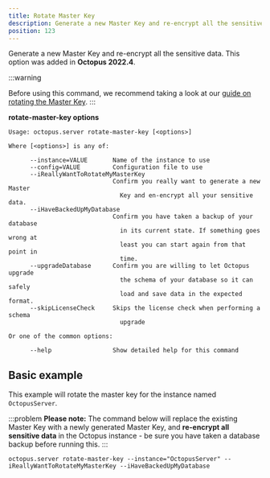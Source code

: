 ```yaml
---
title: Rotate Master Key
description: Generate a new Master Key and re-encrypt all the sensitive data.
position: 123
---
```


Generate a new Master Key and re-encrypt all the sensitive data. This option was added in **Octopus 2022.4**.

:::warning

Before using this command, we recommend taking a look at our [guide on rotating the Master Key](/docs/administration/managing-infrastructure/rotate-master-key.md).
:::

**rotate-master-key options**

```text
Usage: octopus.server rotate-master-key [<options>]

Where [<options>] is any of:

      --instance=VALUE       Name of the instance to use
      --config=VALUE         Configuration file to use
      --iReallyWantToRotateMyMasterKey
                             Confirm you really want to generate a new Master
                               Key and en-encrypt all your sensitive data.
      --iHaveBackedUpMyDatabase
                             Confirm you have taken a backup of your database
                               in its current state. If something goes wrong at
                               least you can start again from that point in
                               time.
      --upgradeDatabase      Confirm you are willing to let Octopus upgrade
                               the schema of your database so it can safely
                               load and save data in the expected format.
      --skipLicenseCheck     Skips the license check when performing a schema
                               upgrade

Or one of the common options:

      --help                 Show detailed help for this command
```

## Basic example

This example will rotate the master key for the instance named `OctopusServer`.

:::problem
**Please note:**
The command below will replace the existing Master Key with a newly generated Master Key, and **re-encrypt all sensitive data** in the Octopus instance - be sure you have taken a database backup before running this.
:::

```text
octopus.server rotate-master-key --instance="OctopusServer" --iReallyWantToRotateMyMasterKey --iHaveBackedUpMyDatabase
```
